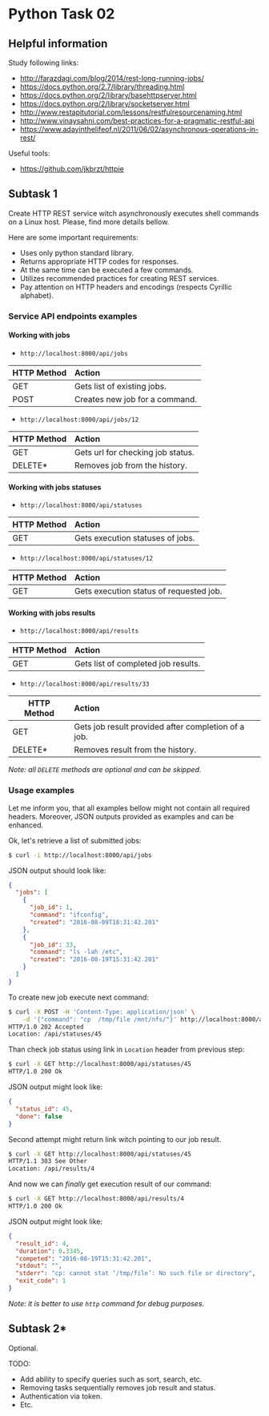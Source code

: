 # Python Task 02

## Helpful information

Study following links:
 - http://farazdagi.com/blog/2014/rest-long-running-jobs/
 - https://docs.python.org/2.7/library/threading.html
 - https://docs.python.org/2/library/basehttpserver.html
 - https://docs.python.org/2/library/socketserver.html
 - http://www.restapitutorial.com/lessons/restfulresourcenaming.html
 - http://www.vinaysahni.com/best-practices-for-a-pragmatic-restful-api
 - https://www.adayinthelifeof.nl/2011/06/02/asynchronous-operations-in-rest/

Useful tools:
 - https://github.com/jkbrzt/httpie


## Subtask 1

Create HTTP REST service witch asynchronously executes shell commands
on a Linux host. Please, find more details bellow.

Here are some important requirements:
 - Uses only python standard library.
 - Returns appropriate HTTP codes for responses.
 - At the same time can be executed a few commands.
 - Utilizes recommended practices for creating REST services.
 - Pay attention on HTTP headers and encodings (respects Cyrillic alphabet).

### Service API endpoints examples

#### Working with jobs

 - `http://localhost:8000/api/jobs`

| HTTP Method | Action                         |
|-------------|:-------------------------------|
| GET         | Gets list of existing jobs.    |
| POST        | Creates new job for a command. |

 - `http://localhost:8000/api/jobs/12`

| HTTP Method | Action                            |
|-------------|:----------------------------------|
| GET         | Gets url for checking job status. |
| DELETE*     | Removes job from the history.     |

#### Working with jobs statuses

 - `http://localhost:8000/api/statuses`

| HTTP Method | Action                           |
|-------------|:---------------------------------|
| GET         | Gets execution statuses of jobs. |

 - `http://localhost:8000/api/statuses/12`

| HTTP Method | Action                                  |
|-------------|:----------------------------------------|
| GET         | Gets execution status of requested job. |

#### Working with jobs results

 - `http://localhost:8000/api/results`

| HTTP Method | Action                               |
|-------------|:-------------------------------------|
| GET         | Gets list of completed job results.  |

- `http://localhost:8000/api/results/33`

| HTTP Method | Action                                              |
|-------------|:----------------------------------------------------|
| GET         | Gets job result provided after completion of a job. |
| DELETE*     | Removes result from the history.                    |

*Note: all `DELETE` methods are optional and can be skipped.*

### Usage examples

Let me inform you, that all examples bellow might not contain all required
headers. Moreover, JSON outputs provided as examples and can be enhanced.

Ok, let's retrieve a list of submitted jobs:

```bash
$ curl -i http://localhost:8000/api/jobs
```

JSON output should look like:

```json
{
  "jobs": [
    {
      "job_id": 1,
      "command": "ifconfig",
      "created": "2016-08-09T18:31:42.201"
    },
    {
      "job_id": 33,
      "command": "ls -lah /etc",
      "created": "2016-08-19T15:31:42.201"
    }
  ]
}
```

To create new job execute next command:

```bash
$ curl -X POST -H 'Content-Type: application/json' \
    -d '{"command": "cp  /tmp/file /mnt/nfs/"}' http://localhost:8000/api/jobs
HTTP/1.0 202 Accepted
Location: /api/statuses/45
```

Than check job status using link in `Location` header from previous step:

```bash
$ curl -X GET http://localhost:8000/api/statuses/45
HTTP/1.0 200 Ok
```

JSON output might look like:

```json
{
  "status_id": 45,
  "done": false
}
```

Second attempt might return link witch pointing to our job result.

```bash
$ curl -X GET http://localhost:8000/api/statuses/45
HTTP/1.1 303 See Other
Location: /api/results/4
```

And now we can *finally* get execution result of our command:

```bash
$ curl -X GET http://localhost:8000/api/results/4
HTTP/1.0 200 Ok
```

JSON output might look like:

```json
{
  "result_id": 4,
  "duration": 0.3345,
  "competed": "2016-08-19T15:31:42.201",
  "stdout": "",
  "stderr": "cp: cannot stat ‘/tmp/file’: No such file or directory",
  "exit_code": 1
}
```

_Note: it is better to use `http` command for debug purposes._


## Subtask 2*

Optional.

TODO:
 - Add ability to specify queries such as sort, search, etc.
 - Removing tasks sequentially removes job result and status.
 - Authentication via token.
 - Etc.
